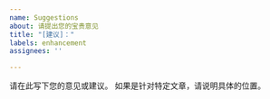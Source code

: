 ```yaml
---
name: Suggestions
about: 请提出您的宝贵意见
title: "[建议]："
labels: enhancement
assignees: ''

---
```


请在此写下您的意见或建议。
如果是针对特定文章，请说明具体的位置。
